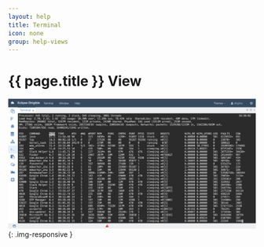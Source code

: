 ```yaml
---
layout: help
title: Terminal
icon: none
group: help-views
---
```


{{ page.title }} View
===



![Terminal view](images/ide_view_terminal.png){: .img-responsive }


